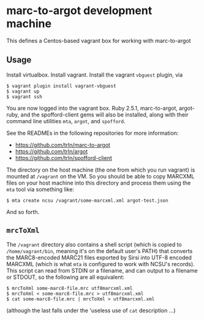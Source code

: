 # marc-to-argot development machine

This defines a Centos-based vagrant box for working with marc-to-argot

## Usage

Install virtualbox.  Install vagrant.  Install the vagrant `vbguest` plugin, via
    
    $ vagrant plugin install vagrant-vbguest
    $ vagrant up
    $ vagrant ssh

You are now logged into the vagrant box.  Ruby 2.5.1, marc-to-argot, argot-ruby, and the spofford-client gems will also be installed, along with their command line utilities `mta`, `argot`, and `spofford`.

See the READMEs in the following repositories for more
information:

  * https://github.com/trln/marc-to-argot
  * https://github.com/trln/argot
  * https://github.com/trln/spofford-client

The directory on the host machine (the one from which you run vagrant) is mounted at `/vagrant` on the VM.  So you should be able to copy MARCXML files on your host machine into this directory and process them using the `mta` tool via something like:

    $ mta create ncsu /vagrant/some-marcxml.xml argot-test.json

And so forth.

## `mrcToXml`

The `/vagrant` directory also contains a shell script (which is copied to
`/home/vagrant/bin`, meaning it's on the default user's PATH) that converts the
MARC8-encoded MARC21 files exported by Sirsi into UTF-8 encoded MARCXML (which
is what `mta` is configured to work with NCSU's records).  This script can
read from STDIN or a filename, and can output to a filename or STDOUT, so the
following are all equivalent:

    $ mrcToXml some-marc8-file.mrc utf8marcxml.xml
    $ mrcToXml < some-marc8-file.mrc > utf8marcxml.xml
    $ cat some-marc8-file.mrc | mrcToXml > utf8marcxml.xml

(although the last falls under the 'useless use of `cat` description ...)
